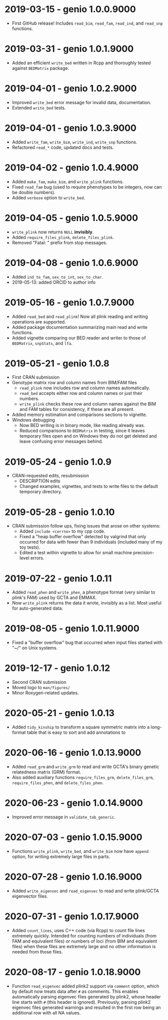 # 2019-03-15 - genio 1.0.0.9000

* First GitHub release!  Includes `read_bim`, `read_fam`, `read_ind`, and `read_snp` functions.

# 2019-03-31 - genio 1.0.1.9000

* Added an efficient `write_bed` written in Rcpp and thoroughly tested against `BEDMatrix` package.

# 2019-04-01 - genio 1.0.2.9000

* Improved `write_bed` error message for invalid data, documentation.
* Extended `write_bed` tests.

# 2019-04-01 - genio 1.0.3.9000

* Added `write_fam`, `write_bim`, `write_ind`, `write_snp` functions.
* Refactored `read_*` code, updated docs and tests.

# 2019-04-02 - genio 1.0.4.9000

* Added `make_fam`, `make_bim`, and `write_plink` functions.
* Fixed `read_fam` bug (used to require phenotypes to be integers, now can be double numbers).
* Added `verbose` option to `write_bed`.

# 2019-04-05 - genio 1.0.5.9000

* `write_plink` now returns `NULL` **invisibly**.
* Added `require_files_plink`, `delete_files_plink`.
* Removed "Fatal: " prefix from stop messages.

# 2019-04-08 - genio 1.0.6.9000

* Added `ind_to_fam`, `sex_to_int`, `sex_to_char`.
* 2019-05-13: added ORCID to author info

# 2019-05-16 - genio 1.0.7.9000

* Added `read_bed` and `read_plink`!
  Now all plink reading and writing operations are supported.
* Added package documentation summarizing main read and write functions.
* Added vignette comparing our BED reader and writer to those of `BEDMatrix`, `snpStats`, and `lfa`.

# 2019-05-21 - genio 1.0.8

* First CRAN submission
* Genotype matrix row and column names from BIM/FAM files
  * `read_plink` now includes row and column names automatically.
  * `read_bed` accepts either row and column names or just their numbers.
  * `write_plink` checks these row and column names against the BIM and FAM tables for consistency, if these are all present.
* Added memory estimation and comparisons sections to vignette.
* Windows debugging
  * Now BED writing is in binary mode, like reading already was.
  * Reduced comparisons to `BEDMatrix` in testing, since it leaves temporary files open and on Windows they do not get deleted and leave confusing error messages behind.

# 2019-05-24 - genio 1.0.9

* CRAN-requested edits, resubmission
  * DESCRIPTION edits
  * Changed examples, vignettes, and tests to write files to the default temporary directory.

# 2019-05-28 - genio 1.0.10

* CRAN submission follow ups, fixing issues that arose on other systems:
  * Added `include <cerrno>` to my cpp code.
  * Fixed a "heap buffer overflow" detected by valgrind that only occurred for data with fewer than 9 individuals (included many of my toy tests).
  * Edited a test within vignette to allow for small machine precision-level errors.

# 2019-07-22 - genio 1.0.11

* Added `read_phen` and `write_phen`, a phenotype format (very similar to plink's FAM) used by GCTA and EMMAX.
* Now `write_plink` returns the data it wrote, invisibly as a list.
  Most useful for auto-generated data.

# 2019-08-05 - genio 1.0.11.9000

* Fixed a "buffer overflow" bug that occurred when input files started with "~/" on Unix systems.

# 2019-12-17 - genio 1.0.12

* Second CRAN submission
* Moved logo to `man/figures/`
* Minor Roxygen-related updates.

# 2020-05-21 - genio 1.0.13

* Added `tidy_kinship` to transform a square symmetric matrix into a long-format table that is easy to sort and add annotations to

# 2020-06-16 - genio 1.0.13.9000

* Added `read_grm` and `write_grm` to read and write GCTA's binary genetic relatedness matrix (GRM) format.
* Also added auxiliary functions `require_files_grm`, `delete_files_grm`, `require_files_phen`, and `delete_files_phen`.

# 2020-06-23 - genio 1.0.14.9000

* Improved error message in `validate_tab_generic`.

# 2020-07-03 - genio 1.0.15.9000

* Functions `write_plink`, `write_bed`, and `write_bim` now have `append` option, for writing extremely large files in parts.

# 2020-07-28 - genio 1.0.16.9000

* Added `write_eigenvec` and `read_eigenvec` to read and write plink/GCTA eigenvector files.

# 2020-07-31 - genio 1.0.17.9000

* Added `count_lines`, uses C++ code (via Rcpp) to count file lines extremely quickly.
  Intended for counting numbers of individuals (from FAM and equivalent files) or numbers of loci (from BIM and equivalent files) when these files are extremely large and no other information is needed from those files.

# 2020-08-17 - genio 1.0.18.9000

* Function `read_eigenvec` added plink2 support via `comment` option, which by default now treats data after `#` as comments.
  This enables automatically parsing eigenvec files generated by plink2, whose header line starts with `#` (this header is ignored).
  Previously, parsing plink2 eigenvec files generated warnings and resulted in the first row being an additional row with all NA values.

